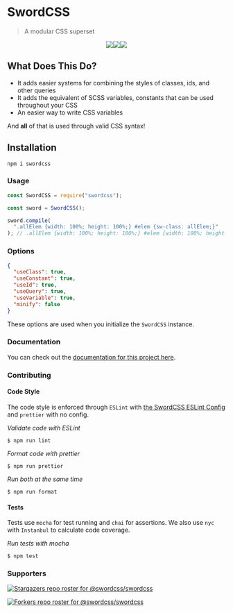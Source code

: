 # SwordCSS

> A modular CSS superset

<span align="center">

<img align="center" src="https://img.shields.io/coveralls/github/swordcss/swordcss"><img align="center" src="https://img.shields.io/travis/swordcss/swordcss"><img align="center" src="https://img.shields.io/npm/v/swordcss"><br />

</span>

## What Does This Do?

- It adds easier systems for combining the styles of classes, ids, and other queries
- It adds the equivalent of SCSS variables, constants that can be used throughout your CSS
- An easier way to write CSS variables

And **all** of that is used through valid CSS syntax!

## Installation

`npm i swordcss`

### Usage

```javascript
const SwordCSS = require("swordcss");

const sword = SwordCSS();

sword.compile(
  ".allElem {width: 100%; height: 100%;} #elem {sw-class: allElem;}"
); // .allElem {width: 100%; height: 100%;} #elem {width: 100%; height: 100%;}
```

### Options

```json
{
  "useClass": true,
  "useConstant": true,
  "useId": true,
  "useQuery": true,
  "useVariable": true,
  "minify": false
}
```

These options are used when you initialize the `SwordCSS` instance.

### Documentation

You can check out the [documentation for this project here](https://swordcss.github.io/swordcss).

### Contributing

#### Code Style

The code style is enforced through `ESLint` with [the SwordCSS ESLint Config](https://github.com/swordcss/eslint-config-swordcss) and `prettier` with no config.

_Validate code with ESLint_

```
$ npm run lint
```

_Format code with prettier_

```
$ npm run prettier
```

_Run both at the same time_

```
$ npm run format
```

#### Tests

Tests use `mocha` for test running and `chai` for assertions. We also use `nyc` with `Instanbul` to calculate code coverage.

_Run tests with mocha_

```
$ npm test
```

### Supporters

[![Stargazers repo roster for @swordcss/swordcss](https://reporoster.com/stars/swordcss/swordcss)](https://github.com/swordcss/swordcss/stargazers)

[![Forkers repo roster for @swordcss/swordcss](https://reporoster.com/forks/swordcss/swordcss)](https://github.com/swordcss/swordcss/network/members)
